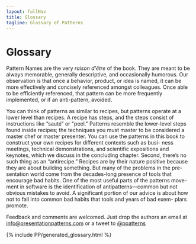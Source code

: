 ```yaml
---
layout: fullNav
title: Glossary
tagline: Glossary of Patterns
---
```


# Glossary

Pattern Names are the very <i>raison d'être</i> of the book. They are
		meant to be always memorable, generally descriptive,
		and occasionally humorous. Our observation is that once a behavior, product, or idea
		is named, it can be more effectively and concisely
		referenced amongst colleagues. Once able to be
		efficiently referenced, that pattern can be more
		frequently implemented, or if an anti-pattern,
		avoided.

You can think of patterns as similar to recipes, but patterns operate
		at a lower level than recipes. A recipe has steps, and
		the steps consist of instructions like “sauté” or
		"peel." Patterns resemble the lower-level steps found
		inside recipes; the techniques you must master to be
		considered a master chef or master presenter. You can
		use the patterns in this book to construct your own
		recipes for different contexts such as busi- ness
		meetings, technical demonstrations, and scientific
		expositions and keynotes, which we discuss in the
		concluding chapter. Second, there’s no such thing as
		an “antirecipe.” Recipes are by their nature positive
		because they are about building something. But many of
		the problems in the pre- sentation world come from the
		decades-long presence of tools that encourage bad
		habits. One of the most useful parts of the patterns
		move- ment in software is the identification of
		antipatterns—common but not obvious mistakes to
		avoid. A significant portion of our advice is about
		how not to fall into common bad habits that tools and
		years of bad exem- plars promote.


Feedback and comments are welcomed. Just drop the authors an email at <a href="mailto:info@presentationpatterns.com">info@presentationpatterns.com</a> or a tweet to <a href="http://twitter.com/ppatterns">@ppatterns</a>

{% include PP/generated_glossary.html %}
	
